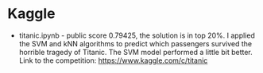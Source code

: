 # Kaggle
- titanic.ipynb - public score 0.79425, the solution is in top 20%. I applied the SVM and kNN algorithms to predict which passengers survived the horrible tragedy of Titanic. The SVM model performed a little bit better. Link to the competition: https://www.kaggle.com/c/titanic 
